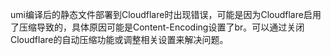 umi编译后的静态文件部署到Cloudflare时出现错误，可能是因为Cloudflare启用了压缩导致的，具体原因可能是Content-Encoding设置了br。可以通过关闭Cloudflare的自动压缩功能或调整相关设置来解决问题。
